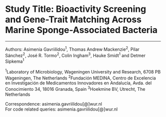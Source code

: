 # Study Title: Bioactivity Screening and Gene-Trait Matching Across Marine Sponge-Associated Bacteria
-------------------------------------------------------------------------------------------------------
Authors: Asimenia Gavriilidou<sup>1</sup>, Thomas Andrew Mackenzie<sup>2</sup>, Pilar Sánchez<sup>2</sup>, José R. Tormo<sup>2</sup>, Colin Ingham<sup>3</sup>, Hauke Smidt<sup>1</sup> and Detmer Sipkema<sup>1</sup>

<sup>1</sup>Laboratory of Microbiology, Wageningen University and Research, 6708 PB Wageningen, The Netherlands 
<sup>2</sup>Fundación MEDINA, Centro de Excelencia en Investigación de Medicamentos Innovadores en Andalucía,
Avda. del Conocimiento 34, 18016 Granada, Spain
<sup>3</sup>Hoekmine BV, Utrecht, The Netherlands

Correspondence: asimenia.gavriilidou[@]wur.nl     
For code related queries: asimenia.gavriilidou[@]wur.nl



